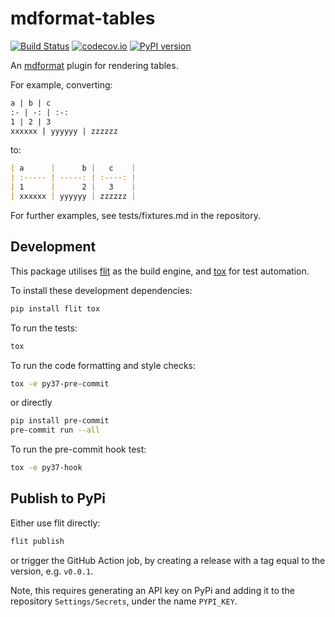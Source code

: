 # mdformat-tables

[![Build Status][ci-badge]][ci-link]
[![codecov.io][cov-badge]][cov-link]
[![PyPI version][pypi-badge]][pypi-link]

An [mdformat](https://github.com/executablebooks/mdformat) plugin for rendering tables.

For example, converting:

```markdown
a | b | c
:- | -: | :-:
1 | 2 | 3
xxxxxx | yyyyyy | zzzzzz
```

to:

```markdown
| a      |      b |   c    |
| :----- | -----: | :----: |
| 1      |      2 |   3    |
| xxxxxx | yyyyyy | zzzzzz |
```

For further examples, see tests/fixtures.md in the repository.

## Development

This package utilises [flit](https://flit.readthedocs.io) as the build engine, and [tox](https://tox.readthedocs.io) for test automation.

To install these development dependencies:

```bash
pip install flit tox
```

To run the tests:

```bash
tox
```

To run the code formatting and style checks:

```bash
tox -e py37-pre-commit
```

or directly

```bash
pip install pre-commit
pre-commit run --all
```

To run the pre-commit hook test:

```bash
tox -e py37-hook
```

## Publish to PyPi

Either use flit directly:

```bash
flit publish
```

or trigger the GitHub Action job, by creating a release with a tag equal to the version, e.g. `v0.0.1`.

Note, this requires generating an API key on PyPi and adding it to the repository `Settings/Secrets`, under the name `PYPI_KEY`.

[ci-badge]: https://github.com/executablebooks/mdformat-tables/workflows/CI/badge.svg?branch=master
[ci-link]: https://github.com/executablebooks/mdformat/actions?query=workflow%3ACI+branch%3Amaster+event%3Apush
[cov-badge]: https://codecov.io/gh/executablebooks/mdformat-tables/branch/master/graph/badge.svg
[cov-link]: https://codecov.io/gh/executablebooks/mdformat-tables
[pypi-badge]: https://img.shields.io/pypi/v/mdformat-tables.svg
[pypi-link]: https://pypi.org/project/mdformat-tables
